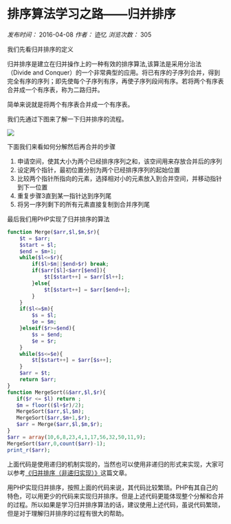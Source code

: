 # 排序算法学习之路——归并排序

_发布时间：_ 2016-04-08 _作者：_ 迹忆 _浏览次数：_ 305

我们先看归并排序的定义

归并排序是建立在归并操作上的一种有效的排序算法,该算法是采用分治法（Divide and Conquer）的一个非常典型的应用。将已有序的子序列合并，得到完全有序的序列；即先使每个子序列有序，再使子序列段间有序。若将两个有序表合并成一个有序表，称为二路归并。

简单来说就是将两个有序表合并成一个有序表。

我们先通过下图来了解一下归并排序的流程。

![][0]

下面我们来看如何分解然后再合并的步骤

1. 申请空间，使其大小为两个已经排序序列之和，该空间用来存放合并后的序列  
2. 设定两个指针，最初位置分别为两个已经排序序列的起始位置  
3. 比较两个指针所指向的元素，选择相对小的元素放入到合并空间，并移动指针到下一位置  
4. 重复步骤3直到某一指针达到序列尾  
5. 将另一序列剩下的所有元素直接复制到合并序列尾

最后我们用PHP实现了归并排序的算法

```php
function Merge($arr,$l,$m,$r){
    $t = $arr;
    $start = $l;
    $end = $m+1;
    while($l<=$r){
        if($l>$m||$end>$r) break;
        if($arr[$l]<$arr[$end]){
            $t[$start++] = $arr[$l++];
        }else{
            $t[$start++] = $arr[$end++];
        }
    }
    if($l<=$m){
        $s = $l;
        $e = $m;
    }elseif($r>=$end){
        $s = $end;
        $e = $r;
    }
    while($s<=$e){
        $t[$start++] = $arr[$s++];
    }
    $arr = $t;
    return $arr;
}
function MergeSort(&$arr,$l,$r){
   if($r <= $l) return ;
   $m = floor(($l+$r)/2);
   MergeSort($arr,$l,$m);
   MergeSort($arr,$m+1,$r);
   $arr = Merge($arr,$l,$m,$r);
}
$arr = array(10,6,8,23,4,1,17,56,32,50,11,9);
MergeSort($arr,0,count($arr)-1);
print_r($arr);
```

上面代码是使用递归的机制实现的，当然也可以使用非递归的形式来实现，大家可以参考[《归并排序（非递归实现）》][1]这篇文章。

用PHP实现归并排序，按照上面的代码来说，其代码比较繁琐。PHP有其自己的特色，可以用更少的代码来实现归并排序。但是上述代码更能体现整个分解和合并的过程。所以如果是学习归并排序算法的话，建议使用上述代码，虽说代码繁琐，但是对于理解归并排序的过程有很大的帮助。

[0]: https://www.onmpw.com/uploads/allimg/160408/1-16040Q33H1326.png
[1]: https://www.onmpw.com/tm/xwzj/algorithm_107.html